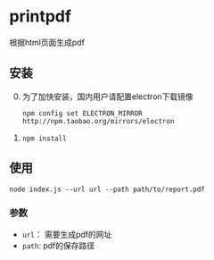 # printpdf

根据html页面生成pdf


## 安装

0. 为了加快安装，国内用户请配置electron下载镜像

    ```
    npm config set ELECTRON_MIRROR http://npm.taobao.org/mirrors/electron
    ```
0. `npm install`

## 使用

```
node index.js --url url --path path/to/report.pdf
```

### 参数
- `url`： 需要生成pdf的网址
- `path`: pdf的保存路径